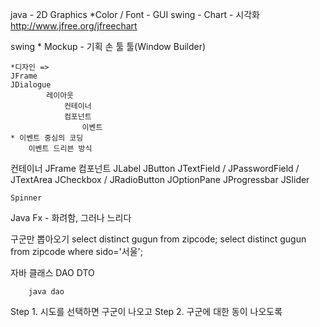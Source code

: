java
    - 2D Graphics
        *Color / Font
        - GUI
                swing
        - Chart - 시각화
            http://www.jfree.org/jfreechart

swing
    * Mockup - 기획
        손
        툴
    툴(Window Builder)

    *디자인 =>
    JFrame
    JDialogue
            레이아웃
                컨테이너
                컴포넌트
                    이벤트
    * 이벤트 중심의 코딩
        이벤트 드리븐 방식

컨테이너
    JFrame
컴포넌트
    JLabel
    JButton
    JTextField / JPasswordField / JTextArea
    JCheckbox / JRadioButton
    JOptionPane
    JProgressbar
    JSlider

    Spinner

Java Fx - 화려함, 그러나 느리다

구군만 뽑아오기
select distinct gugun from zipcode;
select distinct gugun from zipcode where sido='서울';

자바 클래스
        DAO
        DTO

        java dao

Step 1. 시도를 선택하면 구군이 나오고 
Step 2. 구군에 대한 동이 나오도록